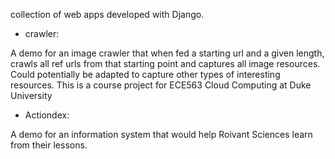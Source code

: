 collection of web apps developed with Django.

- crawler:

A demo for an image crawler that when fed a starting url and a given length, crawls all ref urls from that starting point and captures all image resources. Could potentially be adapted to capture other types of interesting resources. This is a course project for ECE563 Cloud Computing at Duke University

- Actiondex:

A demo for an information system that would help Roivant Sciences learn from their lessons.
